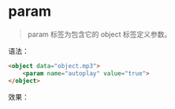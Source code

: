 # param

> param 标签为包含它的 object 标签定义参数。

语法：

```html
<object data="object.mp3">
    <param name="autoplay" value="true">
</object>
```

效果：

<object data="object.mp3">
    <param name="autoplay" value="true">
</object>